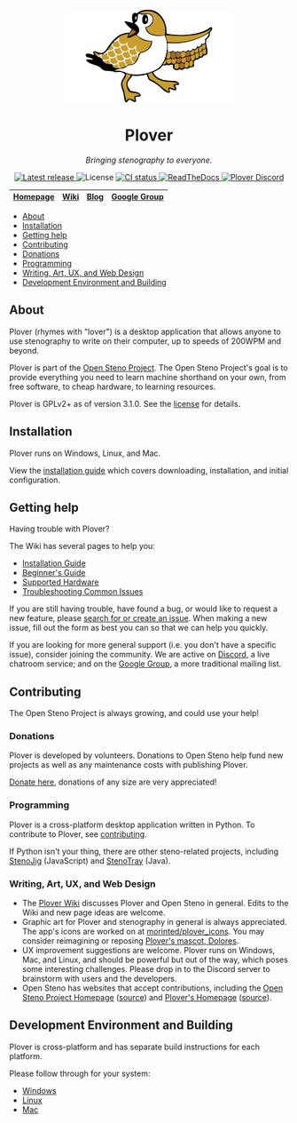 <p align="center">
    <img width="300" alt="Plover logo" src="https://raw.githubusercontent.com/openstenoproject/plover/main/doc/_static/dolores.svg" />
</p>

<h1 align="center">Plover</h1>

<p align="center"><i>Bringing stenography to everyone.</i></p>

<p align="center">
    <a href="https://github.com/openstenoproject/plover/releases">
        <img alt="Latest release" src="https://img.shields.io/github/v/release/openstenoproject/plover?filter=v*" />
    </a>
    <img alt="License" src="https://img.shields.io/github/license/openstenoproject/plover" />
    <a href="https://github.com/openstenoproject/plover/actions/workflows/ci.yml?query=branch%3Amain">
        <img alt="CI status" src="https://github.com/openstenoproject/plover/actions/workflows/ci.yml/badge.svg?branch=main" />
    </a>
    <a href="https://plover.readthedocs.io/">
        <img alt="ReadTheDocs" src="https://img.shields.io/readthedocs/plover?logo=readthedocs&logoColor=white" />
    </a>
    <a href="https://discord.gg/0lQde43a6dGmAMp2">
        <img alt="Plover Discord" src="https://img.shields.io/discord/136953735426473984?logo=discord&logoColor=white" />
    </a>
</p>

| [Homepage][] | [Wiki][] | [Blog][] | [Google Group][] |
| ------------ | -------- | -------- | ---------------- |

-   [About](#about)
-   [Installation](#installation)
-   [Getting help](#getting-help)
-   [Contributing](#contributing)
-   [Donations](#donations)
-   [Programming](#programming)
-   [Writing, Art, UX, and Web Design](#writing-art-ux-and-web-design)
-   [Development Environment and Building](#development-environment-and-building)

## About

Plover (rhymes with "lover") is a desktop application that allows anyone
to use stenography to write on their computer, up to speeds of 200WPM
and beyond.

Plover is part of the [Open Steno Project][]. The Open Steno Project's
goal is to provide everything you need to learn machine shorthand on
your own, from free software, to cheap hardware, to learning resources.

Plover is GPLv2+ as of version 3.1.0. See the [license][] for details.

## Installation

Plover runs on Windows, Linux, and Mac.

View the [installation guide][] which covers downloading, installation,
and initial configuration.

## Getting help

Having trouble with Plover?

The Wiki has several pages to help you:

-   [Installation Guide][]
-   [Beginner's Guide][]
-   [Supported Hardware][]
-   [Troubleshooting Common Issues][]

If you are still having trouble, have found a bug, or would like to
request a new feature, please [search for or create an issue][issues].
When making a new issue, fill out the form as best you can so that we
can help you quickly.

If you are looking for more general support (i.e. you don't have a
specific issue), consider joining the community. We are active on
[Discord](https://discord.gg/0lQde43a6dGmAMp2), a live chatroom service; and on the [Google Group][],
a more traditional mailing list.

## Contributing

The Open Steno Project is always growing, and could use your help!

### Donations

Plover is developed by volunteers. Donations to Open Steno help fund new
projects as well as any maintenance costs with publishing Plover.

[Donate here][Donate], donations of any size are very appreciated!

### Programming

Plover is a cross-platform desktop application written in Python. To
contribute to Plover, see [contributing][].

If Python isn't your thing, there are other steno-related projects,
including [StenoJig][] (JavaScript) and [StenoTray][] (Java).

### Writing, Art, UX, and Web Design

-   The [Plover Wiki][Wiki] discusses Plover and Open Steno in
    general. Edits to the Wiki and new page ideas are welcome.
-   Graphic art for Plover and stenography in general is always
    appreciated. The app's icons are worked on at [morinted/plover\_icons][].
    You may consider reimagining or reposing [Plover's mascot, Dolores][Mascot].
-   UX improvement suggestions are welcome. Plover runs on Windows, Mac,
    and Linux, and should be powerful but out of the way, which poses
    some interesting challenges. Please drop in to the Discord server to
    brainstorm with users and the developers.
-   Open Steno has websites that accept contributions, including the
    [Open Steno Project Homepage][Open Steno Project] ([source][Open Steno Project Homepage Source]) and [Plover's Homepage][Homepage]
    ([source][Homepage Source]).

## Development Environment and Building

Plover is cross-platform and has separate build instructions for each
platform.

Please follow through for your system:

-   [Windows][Windows README]
-   [Linux][Linux README]
-   [Mac][macOS README]

[Beginner's Guide]: https://github.com/openstenoproject/plover/wiki/Beginner's-Guide:-Get-Started-with-Plover
[Blog]: http://plover.stenoknight.com
[Contributing]: https://github.com/openstenoproject/plover/blob/master/CONTRIBUTING.md
[Donate]: http://www.openstenoproject.org/donate
[Google Group]: https://groups.google.com/forum/#!forum/ploversteno
[Homepage Source]: https://github.com/openstenoproject/plover/tree/gh-pages
[Homepage]: http://opensteno.org/plover
[Issues]: https://github.com/openstenoproject/plover/issues?q=is:issue
[License]: https://github.com/openstenoproject/plover/blob/master/LICENSE.txt
[Open Steno Project Homepage Source]: https://github.com/openstenoproject/openstenoproject.github.io
[Open Steno Project]: http://opensteno.org
[Mascot]: http://plover.stenoknight.com/2010/10/new-logo.html
[StenoJig]: https://github.com/JoshuaGrams/steno-jig
[StenoTray]: https://github.com/SmackleFunky/StenoTray
[Supported Hardware]: https://github.com/openstenoproject/plover/wiki/Supported-Hardware
[Troubleshooting Common Issues]: https://github.com/openstenoproject/plover/wiki/Troubleshooting:-Common-Issues
[Wiki]: https://github.com/openstenoproject/plover/wiki
[installation guide]: https://plover.wiki/index.php/Installation_Guide
[morinted/plover\_icons]: https://github.com/morinted/plover_icons
[Windows README]: https://github.com/openstenoproject/plover/blob/master/windows/README.md
[Linux README]: https://github.com/openstenoproject/plover/blob/master/linux/README.md
[macOS README]: https://github.com/openstenoproject/plover/blob/master/osx/README.md
